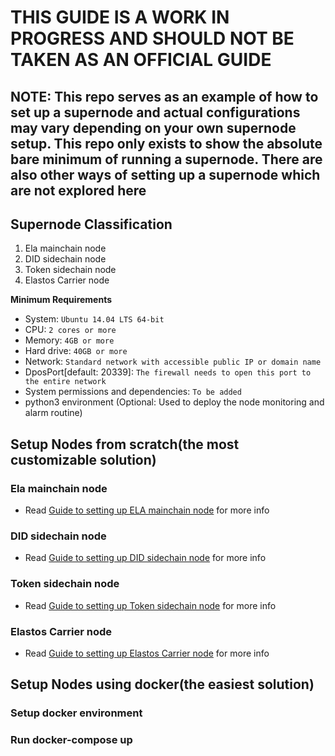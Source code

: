 # THIS GUIDE IS A WORK IN PROGRESS AND SHOULD NOT BE TAKEN AS AN OFFICIAL GUIDE

## NOTE: This repo serves as an example of how to set up a supernode and actual configurations may vary depending on your own supernode setup. This repo only exists to show the absolute bare minimum of running a supernode. There are also other ways of setting up a supernode which are not explored here

## Supernode Classification
1. Ela mainchain node
2. DID sidechain node
3. Token sidechain node
4. Elastos Carrier node

**Minimum Requirements**
- System: `Ubuntu 14.04 LTS 64-bit`
- CPU: `2 cores or more`
- Memory: `4GB or more`
- Hard drive: `40GB or more`
- Network: `Standard network with accessible public IP or domain name`
- DposPort[default: 20339]: `The firewall needs to open this port to the entire network`
- System permissions and dependencies: `To be added`
- python3 environment (Optional: Used to deploy the node monitoring and alarm routine)

## Setup Nodes from scratch(the most customizable solution)

### Ela mainchain node
- Read [Guide to setting up ELA mainchain node](./ubuntu/setup-ela-node.md) for more info

### DID sidechain node
- Read [Guide to setting up DID sidechain node](./ubuntu/setup-did-sidechain-node.md) for more info

### Token sidechain node
- Read [Guide to setting up Token sidechain node](./ubuntu/setup-token-sidechain-node.md) for more info

### Elastos Carrier node
- Read [Guide to setting up Elastos Carrier node](./ubuntu/setup-elastos-carrier-node.md) for more info

## Setup Nodes using docker(the easiest solution)

### Setup docker environment

### Run docker-compose up